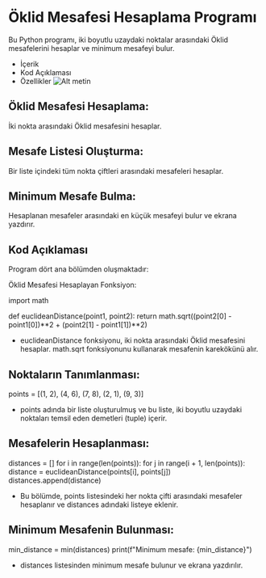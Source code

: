 # Öklid Mesafesi Hesaplama Programı
Bu Python programı, iki boyutlu uzaydaki noktalar arasındaki Öklid mesafelerini hesaplar ve minimum mesafeyi bulur.

- İçerik
- Kod Açıklaması
- Özellikler
![Alt metin](https://lh7-us.googleusercontent.com/nPfCm5iIpBSZ046cFX6_nigXzWzp5ZEy5IqwCyf0Tw4DH8eeDhjz9bX05y0pT03gurzg6dulaObb7-o7wuevBBySG1xCIzkkM91EqqgDvFKPJc_V40bbT3Se9qt4EDBreCLOlugrMdBbvDVnr79vzo4)

## Öklid Mesafesi Hesaplama: 
İki nokta arasındaki Öklid mesafesini hesaplar.
## Mesafe Listesi Oluşturma: 
Bir liste içindeki tüm nokta çiftleri arasındaki mesafeleri hesaplar.
## Minimum Mesafe Bulma: 
Hesaplanan mesafeler arasındaki en küçük mesafeyi bulur ve ekrana yazdırır.


## Kod Açıklaması
Program dört ana bölümden oluşmaktadır:

Öklid Mesafesi Hesaplayan Fonksiyon:

import math

def euclideanDistance(point1, point2):
    return math.sqrt((point2[0] - point1[0])**2 + (point2[1] - point1[1])**2)
    
- euclideanDistance fonksiyonu, iki nokta arasındaki Öklid mesafesini hesaplar. math.sqrt fonksiyonunu kullanarak mesafenin karekökünü alır.

## Noktaların Tanımlanması:

points = [(1, 2), (4, 6), (7, 8), (2, 1), (9, 3)]

- points adında bir liste oluşturulmuş ve bu liste, iki boyutlu uzaydaki noktaları temsil eden demetleri (tuple) içerir.

## Mesafelerin Hesaplanması:

distances = []
for i in range(len(points)):
    for j in range(i + 1, len(points)):
        distance = euclideanDistance(points[i], points[j])
        distances.append(distance)
        
- Bu bölümde, points listesindeki her nokta çifti arasındaki mesafeler hesaplanır ve distances adındaki listeye eklenir.

## Minimum Mesafenin Bulunması:
min_distance = min(distances)
print(f"Minimum mesafe: {min_distance}")

- distances listesinden minimum mesafe bulunur ve ekrana yazdırılır.
